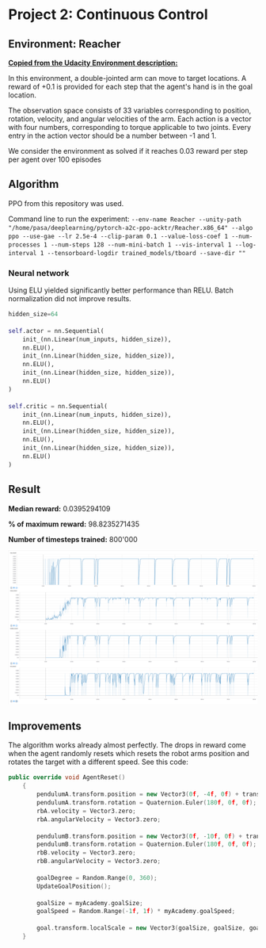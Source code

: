 # Project 2: Continuous Control

## Environment: Reacher
**[Copied from the Udacity Environment description:](https://classroom.udacity.com/nanodegrees/nd893/parts/286e7d2c-e00c-4146-a5f2-a490e0f23eda/modules/089d6d51-cae8-4d4b-84c6-9bbe58b8b869/lessons/5b822b1d-5c89-4fd5-9b52-a02ddcfd3385/project)**

In this environment, a double-jointed arm can move to target locations. A reward of +0.1 is provided for each step that the agent's hand is in the goal location.

The observation space consists of 33 variables corresponding to position, rotation, velocity, and angular velocities of the arm. Each action is a vector with four numbers, corresponding to torque applicable to two joints. Every entry in the action vector should be a number between -1 and 1.

We consider the environment as solved if it reaches 0.03 reward per step per agent over 100 episodes 

## Algorithm

PPO from this repository was used.

Command line to run the experiment: `--env-name Reacher --unity-path "/home/pasa/deeplearning/pytorch-a2c-ppo-acktr/Reacher.x86_64" --algo ppo --use-gae --lr 2.5e-4 --clip-param 0.1 --value-loss-coef 1 --num-processes 1 --num-steps 128 --num-mini-batch 1 --vis-interval 1 --log-interval 1 --tensorboard-logdir trained_models/tboard --save-dir ""`

### Neural network

Using ELU yielded significantly better performance than RELU. Batch normalization did not improve results.

```python
hidden_size=64

self.actor = nn.Sequential(
    init_(nn.Linear(num_inputs, hidden_size)),
    nn.ELU(),
    init_(nn.Linear(hidden_size, hidden_size)),
    nn.ELU(),
    init_(nn.Linear(hidden_size, hidden_size)),
    nn.ELU()
)

self.critic = nn.Sequential(
    init_(nn.Linear(num_inputs, hidden_size)),
    nn.ELU(),
    init_(nn.Linear(hidden_size, hidden_size)),
    nn.ELU(),
    init_(nn.Linear(hidden_size, hidden_size)),
    nn.ELU()
)
```

## Result

**Median reward:** 0.0395294109
	
**% of maximum reward:** 98.8235271435

**Number of timesteps trained:** 800'000

![Results](res.png)

## Improvements

The algorithm works already almost perfectly. The drops in reward come when the agent randomly resets which
resets the robot arms position and rotates the
target with a different speed. See this code:

```C++
public override void AgentReset()
    {
        pendulumA.transform.position = new Vector3(0f, -4f, 0f) + transform.position;
        pendulumA.transform.rotation = Quaternion.Euler(180f, 0f, 0f);
        rbA.velocity = Vector3.zero;
        rbA.angularVelocity = Vector3.zero;

        pendulumB.transform.position = new Vector3(0f, -10f, 0f) + transform.position;
        pendulumB.transform.rotation = Quaternion.Euler(180f, 0f, 0f);
        rbB.velocity = Vector3.zero;
        rbB.angularVelocity = Vector3.zero;

        goalDegree = Random.Range(0, 360);
        UpdateGoalPosition();

        goalSize = myAcademy.goalSize;
        goalSpeed = Random.Range(-1f, 1f) * myAcademy.goalSpeed;

        goal.transform.localScale = new Vector3(goalSize, goalSize, goalSize);
    }
```


